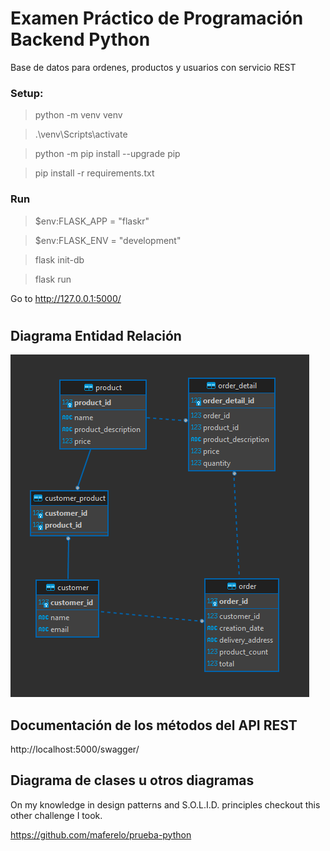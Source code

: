 # Examen Práctico de Programación Backend Python

Base de datos para ordenes, productos y usuarios con servicio REST

### Setup:

> python -m venv venv

> .\venv\Scripts\activate

> python -m pip install --upgrade pip

> pip install -r requirements.txt

### Run

> $env:FLASK_APP = "flaskr"

> $env:FLASK_ENV = "development"

> flask init-db

> flask run

Go to http://127.0.0.1:5000/

#


## Diagrama Entidad Relación

![Alt text](diagram.png?raw=true "Diagrama Entidad Relación")

## Documentación de los métodos del API REST

http://localhost:5000/swagger/

## Diagrama de clases u otros diagramas 

On my knowledge in design patterns and S.O.L.I.D. principles checkout this other challenge I took.

https://github.com/maferelo/prueba-python
